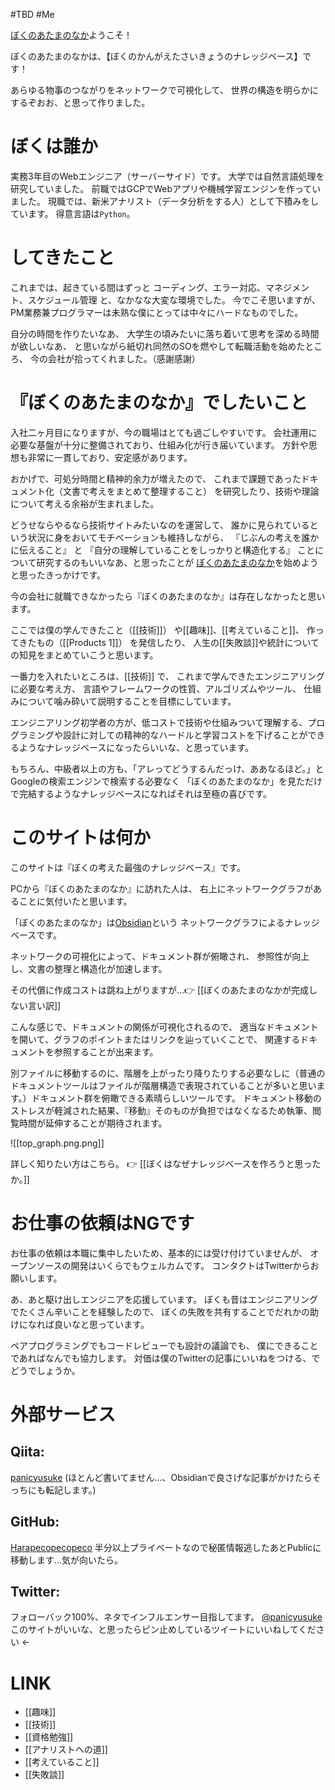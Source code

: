 #TBD #Me 

[ぼくのあたまのなか](https://publish.obsidian.md/panicyusuke/Me/%E3%81%AF%E3%81%98%E3%82%81%E3%81%BE%E3%81%97%E3%81%A6)ようこそ！

ぼくのあたまのなかは、【ぼくのかんがえたさいきょうのナレッジベース】です！

あらゆる物事のつながりをネットワークで可視化して、
世界の構造を明らかにするぞおお、と思って作りました。

# ぼくは誰か

実務3年目のWebエンジニア（サーバーサイド）です。
大学では自然言語処理を研究していました。
前職ではGCPでWebアプリや機械学習エンジンを作っていました。
現職では、新米アナリスト（データ分析をする人）として下積みをしています。
得意言語は`Python`。

# してきたこと

これまでは、起きている間はずっと
コーディング、エラー対応、マネジメント、スケジュール管理
と、なかなな大変な環境でした。
今でこそ思いますが、
PM業務兼プログラマーは未熟な僕にとっては中々にハードなものでした。

自分の時間を作りたいなあ、
大学生の頃みたいに落ち着いて思考を深める時間が欲しいなあ、
と思いながら紙切れ同然のSOを燃やして転職活動を始めたところ、
今の会社が拾ってくれました。（感謝感謝）

# 『ぼくのあたまのなか』でしたいこと

入社二ヶ月目になりますが、今の職場はとても過ごしやすいです。
会社運用に必要な基盤が十分に整備されており、仕組み化が行き届いています。
方針や思想も非常に一貫しており、安定感があります。

おかげで、可処分時間と精神的余力が増えたので、
これまで課題であったドキュメント化（文書で考えをまとめて整理すること）
を研究したり、技術や理論について考える余裕が生まれました。

どうせならやるなら技術サイトみたいなのを運営して、
誰かに見られているという状況に身をおいてモチベーションも維持しながら、
『じぶんの考えを誰かに伝えること』
と
『自分の理解していることをしっかりと構造化する』
ことについて研究するのもいいなあ、と思ったことが
[ぼくのあたまのなか](https://publish.obsidian.md/panicyusuke/Me/%E3%81%AF%E3%81%98%E3%82%81%E3%81%BE%E3%81%97%E3%81%A6)を始めようと思ったきっかけです。

今の会社に就職できなかったら『ぼくのあたまのなか』は存在しなかったと思います。

ここでは僕の学んできたこと（[[技術]]） や[[趣味]]、[[考えていること]]、
作ってきたもの（[[Products 1]]） を発信したり、
人生の[[失敗談]]や統計についての知見をまとめていこうと思います。

一番力を入れたいところは、[[技術]] で、
これまで学んできたエンジニアリングに必要な考え方、
言語やフレームワークの性質、アルゴリズムやツール、
仕組みについて噛み砕いて説明することを目標にしています。

エンジニアリング初学者の方が、低コストで技術や仕組みついて理解する、プログラミングや設計に対しての精神的なハードルと学習コストを下げることができるようなナレッジベースになったらいいな、と思っています。

もちろん、中級者以上の方も、「アレってどうするんだっけ、ああなるほど。」と
Googleの検索エンジンで検索する必要なく
「ぼくのあたまのなか」を見ただけで完結するようなナレッジベースになればそれは至極の喜びです。

# このサイトは何か

このサイトは『ぼくの考えた最強のナレッジベース』です。

PCから『ぼくのあたまのなか』に訪れた人は、
右上にネットワークグラフがあることに気付いたと思います。

「ぼくのあたまのなか」は[Obsidian](https://obsidian.md/)という
ネットワークグラフによるナレッジベースです。

ネットワークの可視化によって、ドキュメント群が俯瞰され、
参照性が向上し、文書の整理と構造化が加速します。

その代償に作成コストは跳ね上がりますが...👉 [[ぼくのあたまのなかが完成しない言い訳]]

こんな感じで、ドキュメントの関係が可視化されるので、
適当なドキュメントを開いて、グラフのポイントまたはリンクを辿っていくことで、
関連するドキュメントを参照することが出来ます。

別ファイルに移動するのに、階層を上がったり降りたりする必要なしに（普通のドキュメントツールはファイルが階層構造で表現されていることが多いと思います。）ドキュメント群を俯瞰できる素晴らしいツールです。
ドキュメント移動のストレスが軽減された結果、『移動』そのものが負担ではなくなるため執筆、閲覧時間が延伸することが期待されます。

![[top_graph.png.png]]

詳しく知りたい方はこちら。
👉 [[ぼくはなぜナレッジベースを作ろうと思ったか。]]

# お仕事の依頼はNGです

お仕事の依頼は本職に集中したいため、基本的には受け付けていませんが、
オープンソースの開発はいくらでもウェルカムです。
コンタクトはTwitterからお願いします。

あ、あと駆け出しエンジニアを応援しています。
ぼくも昔はエンジニアリングでたくさん辛いことを経験したので、
ぼくの失敗を共有することでだれかの助けになれば良いなと思っています。

ペアプログラミングでもコードレビューでも設計の議論でも、
僕にできることであればなんでも協力します。
対価は僕のTwitterの記事にいいねをつける、でどうでしょうか。

# 外部サービス

## Qiita:

[panicyusuke](https://qiita.com/panicyusuke) (ほとんど書いてません...、Obsidianで良さげな記事がかけたらそっちにも転記します。)

## GitHub:

[Harapecopecopeco](https://github.com/Harapecopecopeco/Obsidian) 
半分以上プライベートなので秘匿情報逃したあとPublicに移動します...気が向いたら。

## Twitter:

フォローバック100%、ネタでインフルエンサー目指してます。
[@panicyusuke](https://twitter.com/panicyusuke)
このサイトがいいな、と思ったらピン止めしているツイートにいいねしてください ←

# LINK

- [[趣味]]
- [[技術]]
- [[資格勉強]]
- [[アナリストへの道]]
- [[考えていること]]
- [[失敗談]]
